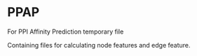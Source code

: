 # PPAP
For PPI Affinity Prediction temporary file

Containing files for calculating node features and edge feature.

